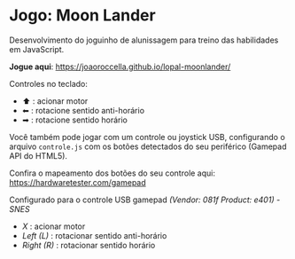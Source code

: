 # Jogo: Moon Lander

Desenvolvimento do joguinho de alunissagem para treino das habilidades em JavaScript.

**Jogue aqui**: <https://joaoroccella.github.io/lopal-moonlander/>

Controles no teclado:

- ⬆ : acionar motor<br>
- ⬅ : rotacione sentido anti-horário<br>
- ➡ : rotacione sentido horário

Você também pode jogar com um controle ou joystick USB, configurando o arquivo `controle.js` com os botões detectados do seu periférico (Gamepad API do HTML5). 

Confira o mapeamento dos botões do seu controle aqui: <https://hardwaretester.com/gamepad>

Configurado para o controle USB gamepad _(Vendor: 081f Product: e401) - SNES_
- _X_ : acionar motor
- _Left (L)_ : rotacionar sentido anti-horário
- _Right (R)_ : rotacionar sentido horário
